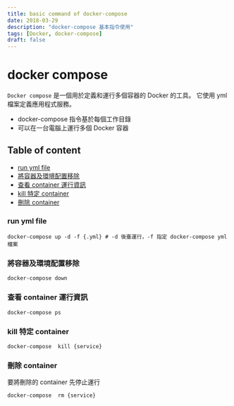 ```yaml
---
title: basic command of docker-compose
date: 2018-03-29
description: "docker-compose 基本指令使用"
tags: [Docker, docker-compose]
draft: false
---
```


# docker compose
`Docker compose` 是一個用於定義和運行多個容器的 Docker 的工具。
它使用 yml 檔案定義應用程式服務。

- docker-compose 指令基於每個工作目錄
- 可以在一台電腦上運行多個 Docker 容器


## Table of content
- [run yml file](#run-yml-file)
- [將容器及環境配置移除](#將容器及環境配置移除)
- [查看 container 運行資訊](#查看-container-運行資訊)
- [kill 特定 container](#kill-特定-container)
- [刪除 container](#刪除-container)

### run yml file
```shell=
docker-compose up -d -f {.yml} # -d 後臺運行，-f 指定 docker-compose yml 檔案
```
### 將容器及環境配置移除
```shell=
docker-compose down 
```

### 查看 container 運行資訊
```shell=
docker-compose ps
```

### kill 特定 container
```shell=
docker-compose  kill {service}
```

### 刪除 container
要將刪除的 container 先停止運行
```shell=
docker-compose  rm {service} 
```